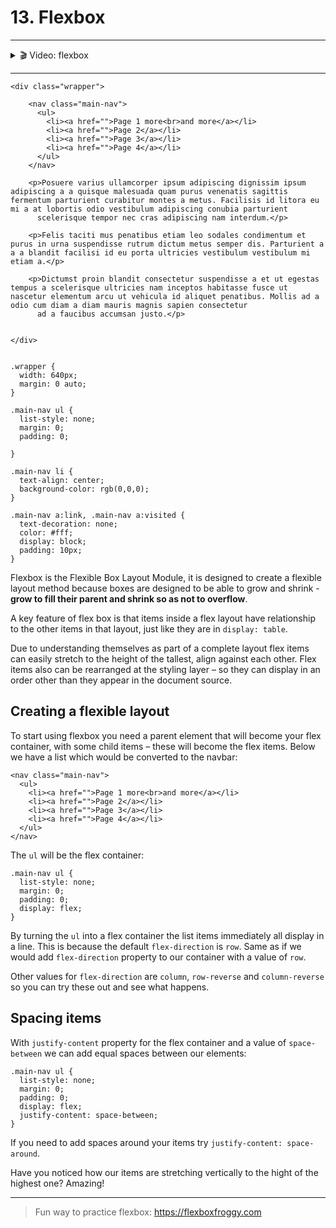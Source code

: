 # 13. Flexbox

---

<details>
    <summary>🎬 Video: flexbox</summary><div class='video-container'>
        <iframe src="https://www.youtube.com/embed/a9Eu1tK-zjA?rel=0" frameborder="0" allow="accelerometer; autoplay; encrypted-media; gyroscope; picture-in-picture" allowfullscreen rel='0'></iframe></div>
</details>

---

    <div class="wrapper">
      
        <nav class="main-nav">
          <ul>
            <li><a href="">Page 1 more<br>and more</a></li>
            <li><a href="">Page 2</a></li>
            <li><a href="">Page 3</a></li>
            <li><a href="">Page 4</a></li>
          </ul>
        </nav>
    
        <p>Posuere varius ullamcorper ipsum adipiscing dignissim ipsum adipiscing a a quisque malesuada quam purus venenatis sagittis fermentum parturient curabitur montes a metus. Facilisis id litora eu mi a at lobortis odio vestibulum adipiscing conubia parturient
          scelerisque tempor nec cras adipiscing nam interdum.</p>
    
        <p>Felis taciti mus penatibus etiam leo sodales condimentum et purus in urna suspendisse rutrum dictum metus semper dis. Parturient a a a blandit facilisi id eu porta ultricies vestibulum vestibulum mi etiam a.</p>
    
        <p>Dictumst proin blandit consectetur suspendisse a et ut egestas tempus a scelerisque ultricies nam inceptos habitasse fusce ut nascetur elementum arcu ut vehicula id aliquet penatibus. Mollis ad a odio cum diam a diam mauris magnis sapien consectetur
          ad a faucibus accumsan justo.</p>
    
    
    </div>


    .wrapper {
      width: 640px;
      margin: 0 auto;
    }
    
    .main-nav ul {
      list-style: none;
      margin: 0;
      padding: 0;
    
    }
    
    .main-nav li {
      text-align: center;
      background-color: rgb(0,0,0);
    }
    
    .main-nav a:link, .main-nav a:visited {
      text-decoration: none;
      color: #fff;
      display: block;
      padding: 10px;
    }

Flexbox is the Flexible Box Layout Module, it is designed to create a flexible layout method because boxes are designed to be able to grow and shrink - **grow to fill their parent and shrink so as not to overflow**.

A key feature of flex box is that items inside a flex layout have relationship to the other items in that layout, just like they are in  `display: table`.
 
Due to understanding themselves as part of a complete layout flex items can easily stretch to the height of the tallest, align against each other. Flex items also can be rearranged at the styling layer – so they can display in an order other than they appear in the document source.

## Creating a flexible layout

To start using flexbox you need a parent element that will become your flex container, with some child items – these will become the flex items. Below we have a list which would be converted to the navbar:

    <nav class="main-nav">
      <ul>
        <li><a href="">Page 1 more<br>and more</a></li>
        <li><a href="">Page 2</a></li>
        <li><a href="">Page 3</a></li>
        <li><a href="">Page 4</a></li>
      </ul>
    </nav>

The `ul` will be the flex container:

    .main-nav ul {
      list-style: none;
      margin: 0;
      padding: 0;
      display: flex;
    }

By turning the `ul` into a flex container the list items immediately all display in a line. This is because the default `flex-direction` is `row`. Same as if we would add `flex-direction` property to our container with a value of `row`.

Other values for `flex-direction` are `column`, `row-reverse` and `column-reverse` so you can try these out and see what happens.


## Spacing items

With `justify-content` property for the flex container and a value of `space-between` we can add equal spaces between our elements:

    .main-nav ul {
      list-style: none;
      margin: 0;
      padding: 0;
      display: flex;
      justify-content: space-between;
    }

If you need to add spaces around your items try `justify-content: space-around`.

Have you noticed how our items are stretching vertically to the hight of the highest one? Amazing!

---

> Fun way to practice flexbox: https://flexboxfroggy.com
